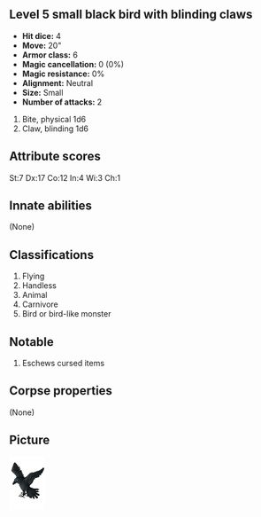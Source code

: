 ## Level 5 small black bird with blinding claws

- **Hit dice:** 4
- **Move:** 20"
- **Armor class:** 6
- **Magic cancellation:** 0 (0%)
- **Magic resistance:** 0%
- **Alignment:** Neutral
- **Size:** Small
- **Number of attacks:** 2
1. Bite, physical 1d6
2. Claw, blinding 1d6

## Attribute scores

St:7 Dx:17 Co:12 In:4 Wi:3 Ch:1

## Innate abilities

(None)

## Classifications

1. Flying
2. Handless
3. Animal
4. Carnivore
5. Bird or bird-like monster

## Notable

1. Eschews cursed items

## Corpse properties

(None)

## Picture

![Raven](https://github.com/hyvanmielenpelit/GnollHackTileSet/blob/main/Monsters/raven/raven.png?raw=true)
